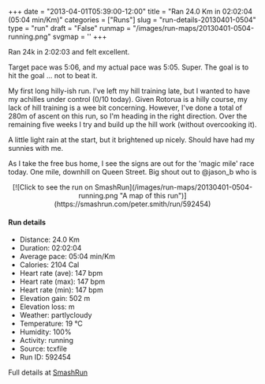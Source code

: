 +++
date = "2013-04-01T05:39:00-12:00"
title = "Ran 24.0 Km in 02:02:04 (05:04 min/Km)"
categories = ["Runs"]
slug = "run-details-20130401-0504"
type = "run"
draft = "False"
runmap = "/images/run-maps/20130401-0504-running.png"
svgmap = '<polyline points="78 31, 79 30, 75 31, 73 33, 72 37, 69 46, 68 48, 68 49, 66 55, 64 61, 64 61, 64 62, 63 64, 58 77, 58 81, 57 83, 52 97, 51 100, 50 100, 46 96, 42 92, 34 83, 32 79, 32 76, 30 74, 27 75, 24 75, 16 69, 16 67, 21 64, 20 61, 20 59, 21 55, 22 54, 21 47, 20 41, 15 34, 27 28, 29 26, 32 24, 30 22, 32 20, 37 19, 39 18, 44 17, 44 16, 49 12, 55 12, 55 10, 55 4, 56 2, 58 0, 59 0, 59 1, 58 4, 59 4, 61 6, 63 8, 67 9, 69 11, 70 11, 70 10, 71 10, 72 9, 73 6, 76 7, 86 9">'
+++

Ran 24k in 2:02:03 and felt excellent. 

Target pace was 5:06, and my actual pace was 5:05. Super. The goal is to hit the goal ... not to beat it. 

My first long hilly-ish run. I've left my hill training late, but I wanted to have my achilles under control (0/10 today). Given Rotorua is a hilly course, my lack of hill training is a wee bit concerning. However, I've done a total of 280m of ascent on this run, so I'm heading in the right direction. Over the remaining five weeks I try and build up the hill work (without overcooking it).  

A little light rain at the start, but it brightened up nicely. Should have had my sunnies with me. 

As I take the free bus home, I see the signs are out for the 'magic mile' race today. One mile, downhill on Queen Street. Big shout out to @jason_b who is 

<!--more-->

<center>
[![Click to see the run on SmashRun](/images/run-maps/20130401-0504-running.png "A map of this run")](https://smashrun.com/peter.smith/run/592454)
</center>

#### Run details

* Distance: 24.0 Km
* Duration: 02:02:04
* Average pace: 05:04 min/Km
* Calories: 2104 Cal
* Heart rate (ave): 147 bpm
* Heart rate (max): 147 bpm
* Heart rate (min): 147 bpm
* Elevation gain: 502 m
* Elevation loss:  m
* Weather: partlycloudy
* Temperature: 19 &deg;C
* Humidity: 100%
* Activity: running
* Source: tcxfile
* Run ID: 592454

Full details at [SmashRun](https://smashrun.com/peter.smith/run/592454)